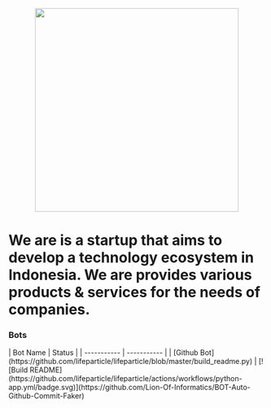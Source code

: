 <p align="center"><a href="https://lionofinformatics.net" target="_blank"><img src="https://user-images.githubusercontent.com/45843296/177011621-c6f4d412-568f-4601-ad19-ead5392e536d.png" width="400"></a></p>

# We are is a startup that aims to develop a technology ecosystem in Indonesia. We are provides various products &amp; services for the needs of companies.

<td width="50%" valign="top">
<h3 align="left"> Bots </h3>
| Bot Name    | Status      |
| ----------- | ----------- |
| [Github Bot](https://github.com/lifeparticle/lifeparticle/blob/master/build_readme.py)          | [![Build README](https://github.com/lifeparticle/lifeparticle/actions/workflows/python-app.yml/badge.svg)](https://github.com/Lion-Of-Informatics/BOT-Auto-Github-Commit-Faker)
